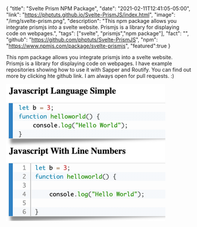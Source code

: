 {
"title": "Svelte Prism NPM Package",
"date": "2021-02-11T12:41:05-05:00",
"link": "https://phptuts.github.io/Svelte-PrismJS/index.html",
"image": "/img/svelte-prism.png",
"description": "This npm package allows you integrate prismjs into a svelte website. Prismjs is a library for displaying code on webpages.",
"tags": ["svelte", "prismjs","npm package"],
"fact": "",
"github": "https://github.com/phptuts/Svelte-PrismJS",
"npm": "https://www.npmjs.com/package/svelte-prismjs",
"featured":true
}

This npm package allows you integrate prismjs into a svelte website. Prismjs is a library for displaying code on webpages. I have example repositories showing how to use it with Sapper and Routify. You can find out more by clicking hte github link. I am always open for pull requests. :)

![electroblocks](/img/svelte-prism.png)
